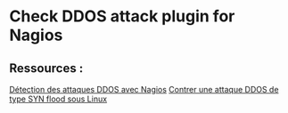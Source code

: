 # Check DDOS attack plugin for Nagios

## Ressources :

[Détection des attaques DDOS avec Nagios](http://blog.nicolargo.com/2010/12/detection-des-attaques-ddos-avec-nagios.html)
[Contrer une attaque DDOS de type SYN flood sous Linux](http://www.tux-planet.fr/contrer-une-attaque-ddos-de-type-syn-flood-sous-linux/)
